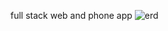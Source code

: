 full stack web and phone app
![erd](https://user-images.githubusercontent.com/107604928/193130481-02bc85eb-9c5a-48d8-b928-96da9dca82a1.png)

